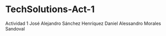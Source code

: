 # TechSolutions-Act-1
Actividad 1 
José Alejandro Sánchez Henríquez 
Daniel Alessandro Morales Sandoval
